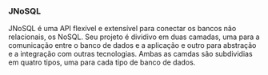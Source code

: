 ### JNoSQL



JNoSQL é uma API flexível e extensível para conectar os bancos não relacionais, os NoSQL. Seu projeto é dividivo em duas camadas, uma para a comunicação entre o banco de dados e a aplicação e outro para abstração e a integração com outras tecnologias. Ambas as camdas são subdividias em quatro tipos, uma para cada tipo de banco de dados.



